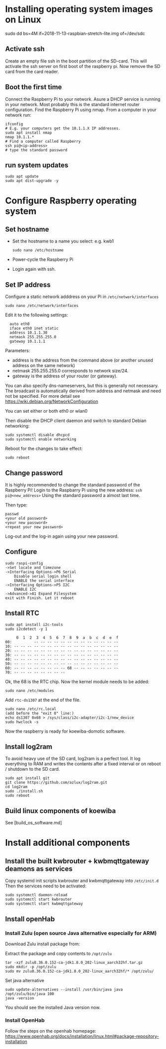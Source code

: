 # Installing operating system images on Linux

sudo dd bs=4M if=2018-11-13-raspbian-stretch-lite.img of=/dev/sdc

## Activate ssh

Create an empty file ssh in the boot partition of the SD-card. This will activate the ssh server on first boot of the raspberry pi. Now remove the SD card from the card reader.

## Boot the first time
Connect the Raspberry Pi to your network. Asure a DHCP service is running in your network. Most probably this is the standard internet router configuration.
Find the Raspberry Pi using nmap. From a computer in your network run:

```shell
ifconfig
# E.g. your computers get the 10.1.1.X IP addresses.
sudo apt install nmap
nmap 10.1.1.*
# Find a computer called Raspberry
ssh pi@<ip-address>
# type the standard password
```

## run system updates

```
sudo apt update
sudo apt dist-upgrade -y
```

# Configure Raspberry operating system

## Set hostname

* Set the hostname to a name you select: e.g. kwb1

  ```
  sudo nano /etc/hostname
  ```

* Power-cycle the Raspberry Pi
* Login again with ssh.

## Set IP address

Configure a static network adddress on your Pi in `/etc/network/interfaces`

`sudo nano /etc/network/interfaces`

Edit it to the following settings:

```
  auto eth0
  iface eth0 inet static
  address 10.1.1.30
  netmask 255.255.255.0
  gateway 10.1.1.1
```
Parameters:

* address is the address from the command above (or another unused address on the same network)
* netmask 255.255.255.0 corresponds to network size/24.
* gateway is the address of your router (or gateway).

You can also specify dns-nameservers, but this is generally not necessary.
The broadcast is automatically derived from address and netmask and need not be specified.
For more detail see https://wiki.debian.org/NetworkConfiguration

You can set either or both eth0 or wlan0

Then disable the DHCP client daemon and switch to standard Debian networking:

```
sudo systemctl disable dhcpcd
sudo systemctl enable networking
```

Reboot for the changes to take effect:

```
sudo reboot
```

## Change password
It is highly recommended to change the standard password of the Raspberry Pi!
Login to the Raspbarry Pi using the new address:
`ssh pi@<new_address>`
Using the standard password a almost last time.

Then type:
```
passwd
<your old password>
<your new password>
<repeat your new password>
```

Log-out and the log-in again using your new password.

## Configure

```
sudo raspi-config
->Set locale and timezone
->Interfacing Options->P6 Serial
    Disable serial login shell
    ENABLE the serial interface
->Interfacing Options->P5 I2C
    ENABLE I2C
->Advanced->A1 Expand Filesystem
exit with Finish. Let it reboot
```

## Install RTC

```
sudo apt install i2c-tools
sudo i2cdetect -y 1

     0  1  2  3  4  5  6  7  8  9  a  b  c  d  e  f
00:          -- -- -- -- -- -- -- -- -- -- -- -- -- 
10: -- -- -- -- -- -- -- -- -- -- -- -- -- -- -- -- 
20: -- -- -- -- -- -- -- -- -- -- -- -- -- -- -- -- 
30: -- -- -- -- -- -- -- -- -- -- -- -- -- -- -- -- 
40: -- -- -- -- -- -- -- -- -- -- -- -- -- -- -- -- 
50: -- -- -- -- -- -- -- -- -- -- -- -- -- -- -- -- 
60: -- -- -- -- -- -- -- -- 68 -- -- -- -- -- -- -- 
70: -- -- -- -- -- -- -- --      
```

Ok, the 68 is the RTC chip.
Now the kernel module needs to be added:

`sudo nano /etc/modules`

Add `rtc-ds1307` at the end of the file.

```
sudo nano /etc/rc.local
(add before the "exit 0" line:)
echo ds1307 0x68 > /sys/class/i2c-adapter/i2c-1/new_device
sudo hwclock -s
```

Now the raspberry is ready for koewiba-domotic software.

## Install log2ram

To avoid heavy use of the SD card, log2ram is a perfect tool.
It log everything to RAM and writes the contents after a fixed interval or on reboot / shutdown to the SD card.

```
sudo apt install git
git clone https://github.com/azlux/log2ram.git
cd log2ram
sudo ./install.sh
sudo reboot
```

## Build linux components of koewiba

See [build_os_software.md]

# Install additional components

## 
## Install the built kwbrouter + kwbmqttgateway deamons as services


Copy systemd init scripts kwbrouter and kwbmqttgateway into `/etc/init.d`
Then the services need to be activated:

```
sudo systemctl daemon-reload
sudo systemctl start kwbrouter
sudo systemctl start kwbmqttgateway
```

## Install openHab

### Install Zulu (open source Java alternative especially for ARM)

Download Zulu install package from:


Extract the package and copy contents to `/opt/zulu`

```
tar -xzf zulu8.36.0.152-ca-jdk1.8.0_202-linux_aarch32hf.tar.gz
sudo mkdir -p /opt/zulu
sudo mv zulu8.36.0.152-ca-jdk1.8.0_202-linux_aarch32hf/* /opt/zulu/
```

Set java alternative

```
sudo update-alternatives --install /usr/bin/java java /opt/zulu/bin/java 100
java -version
```

You should see the installed Java version now.
 
### Install OpenHab
Follow the steps on the openhab homepage:
https://www.openhab.org/docs/installation/linux.html#package-repository-installation

